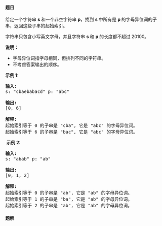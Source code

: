 #### 题目
<p>给定一个字符串&nbsp;<strong>s&nbsp;</strong>和一个非空字符串&nbsp;<strong>p</strong>，找到&nbsp;<strong>s&nbsp;</strong>中所有是&nbsp;<strong>p&nbsp;</strong>的字母异位词的子串，返回这些子串的起始索引。</p>

<p>字符串只包含小写英文字母，并且字符串&nbsp;<strong>s&nbsp;</strong>和 <strong>p&nbsp;</strong>的长度都不超过 20100。</p>

<p><strong>说明：</strong></p>

<ul>
	<li>字母异位词指字母相同，但排列不同的字符串。</li>
	<li>不考虑答案输出的顺序。</li>
</ul>

<p><strong>示例&nbsp;1:</strong></p>

<pre>
<strong>输入:</strong>
s: &quot;cbaebabacd&quot; p: &quot;abc&quot;

<strong>输出:</strong>
[0, 6]

<strong>解释:</strong>
起始索引等于 0 的子串是 &quot;cba&quot;, 它是 &quot;abc&quot; 的字母异位词。
起始索引等于 6 的子串是 &quot;bac&quot;, 它是 &quot;abc&quot; 的字母异位词。
</pre>

<p><strong>&nbsp;示例 2:</strong></p>

<pre>
<strong>输入:</strong>
s: &quot;abab&quot; p: &quot;ab&quot;

<strong>输出:</strong>
[0, 1, 2]

<strong>解释:</strong>
起始索引等于 0 的子串是 &quot;ab&quot;, 它是 &quot;ab&quot; 的字母异位词。
起始索引等于 1 的子串是 &quot;ba&quot;, 它是 &quot;ab&quot; 的字母异位词。
起始索引等于 2 的子串是 &quot;ab&quot;, 它是 &quot;ab&quot; 的字母异位词。
</pre>


 #### 题解